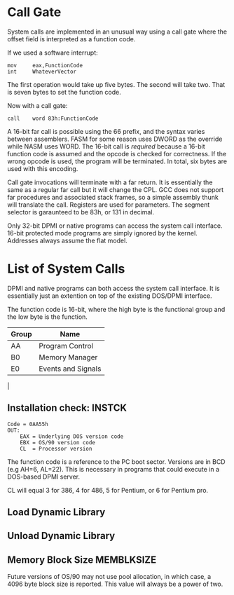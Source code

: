 # Call Gate

System calls are implemented in an unusual way using a call gate where the offset field is interpreted as a function code.

If we used a software interrupt:
```
mov     eax,FunctionCode
int     WhateverVector
```

The first operation would take up five bytes. The second will take two. That is seven bytes to set the function code.

Now with a call gate:
```
call    word 83h:FunctionCode
```

A 16-bit far call is possible using the 66 prefix, and the syntax varies between assemblers. FASM for some reason uses DWORD as the override while NASM uses WORD. The 16-bit call is _required_ because a 16-bit function code is assumed and the opcode is checked for correctness. If the wrong opcode is used, the program will be terminated. In total, six bytes are used with this encoding.

Call gate invocations will terminate with a far return. It is essentially the same as a regular far call but it will change the CPL. GCC does not support far procedures and associated stack frames, so a simple assembly thunk will translate the call. Registers are used for parameters. The segment selector is garaunteed to be 83h, or 131 in decimal.

Only 32-bit DPMI or native programs can access the system call interface. 16-bit protected mode programs are simply ignored by the kernel. Addresses always assume the flat model.

# List of System Calls

DPMI and native programs can both access the system call interface. It is essentially just an extention on top of the existing DOS/DPMI interface.

The function code is 16-bit, where the high byte is the functional group and the low byte is the function.

Group | Name
-|-
AA | Program Control
B0 | Memory Manager
E0 | Events and Signals
|

## Installation check: INSTCK

```
Code = 0AA55h
OUT:
    EAX = Underlying DOS version code
    EBX = OS/90 version code
    CL  = Processor version
```

The function code is a reference to the PC boot sector. Versions are in BCD (e.g AH=6, AL=22). This is necessary in programs that could execute in a DOS-based DPMI server.

CL will equal 3 for 386, 4 for 486, 5 for Pentium, or 6 for Pentium pro.

## Load Dynamic Library

## Unload Dynamic Library

## Memory Block Size MEMBLKSIZE

Future versions of OS/90 may not use pool allocation, in which case, a 4096 byte block size is reported. This value will always be a power of two.
